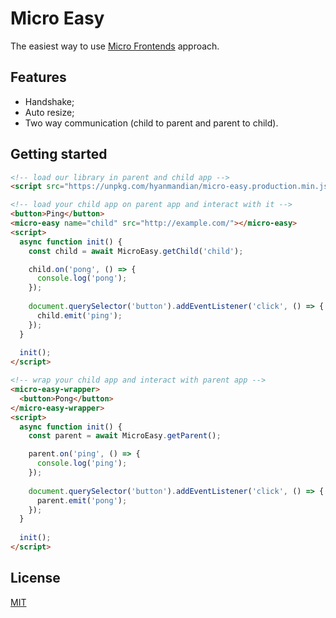 # Micro Easy

The easiest way to use [Micro Frontends](https://micro-frontends.org/) approach.

## Features

- Handshake;
- Auto resize;
- Two way communication (child to parent and parent to child).

## Getting started

```html
<!-- load our library in parent and child app -->
<script src="https://unpkg.com/hyanmandian/micro-easy.production.min.js"></script>

<!-- load your child app on parent app and interact with it -->
<button>Ping</button>
<micro-easy name="child" src="http://example.com/"></micro-easy>
<script>
  async function init() {
    const child = await MicroEasy.getChild('child');

    child.on('pong', () => {
      console.log('pong');
    });
  
    document.querySelector('button').addEventListener('click', () => {
      child.emit('ping');
    });
  }
  
  init();
</script>

<!-- wrap your child app and interact with parent app -->
<micro-easy-wrapper>
  <button>Pong</button>
</micro-easy-wrapper>
<script>
  async function init() {
    const parent = await MicroEasy.getParent();

    parent.on('ping', () => {
      console.log('ping');
    });
  
    document.querySelector('button').addEventListener('click', () => {
      parent.emit('pong');
    });
  }
  
  init();
</script>
```

## License

[MIT](LICENSE)
